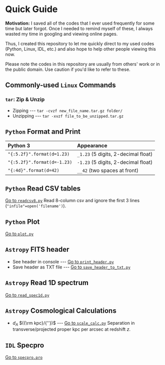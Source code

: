# Quick Guide

**Motivation:** I saved all of the codes that I ever used frequently for some time but later forgot. Once I needed to remind myself of these, I always wasted my time in googling and viewing online pages. 

Thus, I created this repository to let me quickly direct to my used codes (Python, Linux, IDL, etc.) and also hope to help other people viewing this now. 

Please note the codes in this repository are usually from others' work or in the public domain. Use caution if you'd like to refer to these.

## Commonly-used `Linux` Commands
### `tar`: Zip & Unzip
* Zipping --- `tar -cvzf new_file_name.tar.gz folder/`
* Unzipping --- `tar -xvzf file_to_be_unzipped.tar.gz`

## `Python` Format and Print
| **Python 3**                 | Appearance                           |
|:---------------------------- |:------------------------------------ |
| `"{:5.2f}".format(d=1.23)`   | `_1.23` (5 digits, 2-decimal float)  |
| `"{:5.2f}".format(d=-1.23)`  | `-1.23` (5 digits, 2-decimal float)  |
| `"{:4d}".format(d=42)`       | `__42`  (two spaces at front)        |

## `Python` Read CSV tables
[Go to `readcsv8.py`](./readcsv8.py) Read 8-column csv and ignore the first 3 lines (`"infile"=open('filename')`).

## `Python` Plot
[Go to `plot.py`](./plot.py)

## `Astropy` FITS header
* See header in console --- [Go to `print_header.py`](./print_header.py)
* Save header as TXT file --- [Go to `save_header_to_txt.py`](./save_header_to_txt.py)

## `Astropy` Read 1D spectrum
[Go to `read_spec1d.py`](./read_spec1d.py)

## `Astropy` Cosmological Calculations
* $d_A$ $({\rm kpc}/{''})$ --- [Go to `scale_calc.py`](./scale_calc.py) Separation in transverse/projected proper kpc per arcsec at redshift $z$. 

## `IDL` Specpro
[Go to `specpro.pro`](./specpro.pro)

